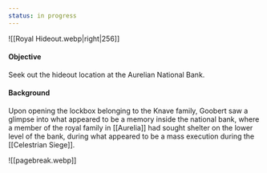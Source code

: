 ```yaml
---
status: in progress
---
```

![[Royal Hideout.webp|right|256]]
#### Objective
Seek out the hideout location at the Aurelian National Bank.

#### Background
Upon opening the lockbox belonging to the Knave family, Goobert saw a glimpse into what appeared to be a memory inside the national bank, where a member of the royal family in [[Aurelia]] had sought shelter on the lower level of the bank, during what appeared to be a mass execution during the [[Celestrian Siege]].

![[pagebreak.webp]]